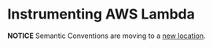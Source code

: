 # Instrumenting AWS Lambda

**NOTICE** Semantic Conventions are moving to a
[new location](http://github.com/open-telemetry/semantic-conventions).
